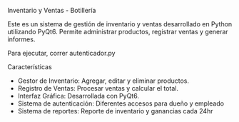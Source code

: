Inventario y Ventas - Botillería

Este es un sistema de gestión de inventario y ventas desarrollado en Python utilizando PyQt6. Permite administrar productos, registrar ventas y generar informes.

Para ejecutar, correr autenticador.py

Características

- Gestor de Inventario: Agregar, editar y eliminar productos.
- Registro de Ventas: Procesar ventas y calcular el total.
- Interfaz Gráfica: Desarrollada con PyQt6.
- Sistema de autenticación: Diferentes accesos para dueño y empleado
- Sistema de reportes: Reporte de inventario y ganancias cada 24hr
